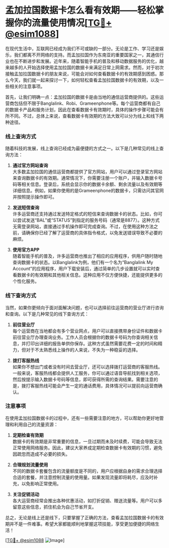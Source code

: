 # 孟加拉国数据卡怎么看有效期——轻松掌握你的流量使用情况[[TG💪+ @esim1088](https://t.me/s/esim1088)]

在现代生活中，互联网已经成为我们不可或缺的一部分。无论是工作、学习还是娱乐，我们都离不开网络的支持。而孟加拉国作为东南亚的重要国家之一，其通信行业也在不断进步和发展。近年来，随着智能手机的普及和移动数据服务的优化，越来越多的人开始选择使用孟加拉国的数据卡来满足日常上网需求。然而，对于初次接触孟加拉国数据卡的朋友来说，可能会对如何查看数据卡的有效期感到困惑。那么今天，我们就一起来探讨一下，如何轻松查看孟加拉国数据卡的有效期，以及一些相关的注意事项。

首先，让我们明确一点：孟加拉国的数据卡是由当地的通信运营商提供的。这些运营商包括但不限于Banglalink、Robi、Grameenphone等。每个运营商都有自己的数据卡产品和服务计划，因此在查看数据卡有效期时，具体的操作步骤可能会有所不同。不过，总体上来说，查看数据卡有效期的方法大致可以分为线上和线下两种途径。

### 线上查询方式

随着科技的发展，线上查询已经成为最便捷的方式之一。以下是几种常见的线上查询方法：

1. **通过官方网站查询**  
   大多数孟加拉国的通信运营商都提供了官方网站，用户可以通过登录官方网站来查询数据卡的有效期。通常情况下，你需要注册一个账户，并输入数据卡号码等相关信息。登录后，系统会显示你的数据卡余额、剩余流量以及有效期等详细信息。例如，如果你使用的是Grameenphone的数据卡，只需访问其官网并按照提示操作即可。

2. **发送短信查询**  
   许多运营商还支持通过发送特定格式的短信来查询数据卡的状态。比如，你可以尝试发送“BAL”或“STATUS”到指定的服务号码（通常是8877）。这种方式无需登录网站，直接通过手机操作即可完成查询。不过，在使用这种方法之前，请确保你已经了解了运营商的具体指令格式，以免发送错误导致不必要的麻烦。

3. **使用官方APP**  
   随着智能手机的普及，许多运营商也推出了相应的应用程序，供用户随时随地查询数据卡的状态。以Banglalink为例，他们有一个名为“Banglalink My Account”的应用程序，用户下载安装后，通过简单的几步设置就可以实时查看数据卡的有效期和其他相关信息。这种应用不仅方便快捷，还能提供更多的个性化服务。

### 线下查询方式

当然，如果你更倾向于面对面解决问题，也可以选择前往运营商的营业厅进行咨询和查询。以下是几种常见的线下查询方式：

1. **前往营业厅**  
   每个运营商在当地都会有多个营业网点，用户可以直接携带身份证件和数据卡前往营业厅办理查询业务。工作人员会根据你的数据卡号码为你查询相关信息，并打印出详细的报告单供你保存。这种方式虽然需要花费一定的时间和精力，但对于不太熟悉线上操作的人来说，不失为一种稳妥的选择。

2. **拨打客服热线**  
   如果你不想出门或者没有时间去营业厅，还可以选择拨打运营商的客服热线。一般来说，客服热线都会提供人工服务，你可以通过语音导航找到相关选项，然后按提示输入数据卡号码等信息，即可获得所需的查询结果。需要注意的是，拨打客服热线可能会产生一定的通话费用，具体情况可以提前向运营商确认。

### 注意事项

在使用孟加拉国数据卡的过程中，还有一些需要注意的地方，可以帮助你更好地管理和利用自己的流量资源：

1. **定期检查有效期**  
   数据卡的有效期是非常重要的信息，一旦过期而未及时续费，可能会导致无法正常使用网络服务。因此，建议大家养成定期检查数据卡有效期的习惯，避免因疏忽而造成不必要的损失。

2. **合理规划流量使用**  
   不同的数据卡套餐包含的流量额度是不同的，用户应根据自身的需求合理选择合适的套餐，并注意控制流量的使用量。如果发现流量即将耗尽，应及时补充，以免影响正常使用。

3. **关注促销活动**  
   各大运营商经常会推出各种优惠活动，如打折促销、赠送流量等。用户可以多留意这些信息，抓住机会为自己节省开支。

总之，无论是线上还是线下，只要掌握了正确的方法，查看孟加拉国数据卡的有效期并不是一件难事。希望大家都能顺利地掌握这项技能，享受更加便捷的网络生活！

[[TG💪+ @esim1088](https://t.me/s/esim1088) ![Image](https://i.postimg.cc/4NQfJmqS/Snipaste-2025-05-13-00-14-12.png)]